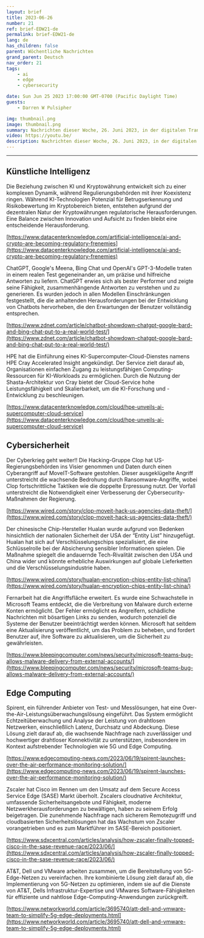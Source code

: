 ```yaml
---
layout: brief
title: 2023-06-26
number: 21
ref: brief-EDW21-de
permalink: brief-EDW21-de
lang: de
has_children: false
parent: Wöchentliche Nachrichten
grand_parent: Deutsch
nav_order: 21
tags:
    - ai
    - edge
    - cybersecurity

date: Sun Jun 25 2023 17:00:00 GMT-0700 (Pacific Daylight Time)
guests:
    - Darren W Pulsipher

img: thumbnail.png
image: thumbnail.png
summary: Nachrichten dieser Woche, 26. Juni 2023, in der digitalen Transformation, einschließlich zunehmender Angriffe im Cyberkrieg, bei denen alle auf den fahrenden Zug der generativen KI aufspringen, und virtualisierten Radio-Netzwerken.
video: https://youtu.be/
description: Nachrichten dieser Woche, 26. Juni 2023, in der digitalen Transformation, einschließlich zunehmender Angriffe im Cyberkrieg, bei denen alle auf den fahrenden Zug der generativen KI aufspringen, und virtualisierten Radio-Netzwerken.
---
```






---

## Künstliche Intelligenz

Die Beziehung zwischen KI und Kryptowährung entwickelt sich zu einer komplexen Dynamik, während Regulierungsbehörden mit ihrer Koexistenz ringen. Während KI-Technologien Potenzial für Betrugserkennung und Risikobewertung im Kryptobereich bieten, entstehen aufgrund der dezentralen Natur der Kryptowährungen regulatorische Herausforderungen. Eine Balance zwischen Innovation und Aufsicht zu finden bleibt eine entscheidende Herausforderung.

[https://www.datacenterknowledge.com/artificial-intelligence/ai-and-crypto-are-becoming-regulatory-frenemies](https://www.datacenterknowledge.com/artificial-intelligence/ai-and-crypto-are-becoming-regulatory-frenemies)

ChatGPT, Google's Meena, Bing Chat und OpenAI's GPT-3-Modelle traten in einem realen Test gegeneinander an, um präzise und hilfreiche Antworten zu liefern. ChatGPT erwies sich als bester Performer und zeigte seine Fähigkeit, zusammenhängende Antworten zu verstehen und zu generieren. Es wurden jedoch in allen Modellen Einschränkungen festgestellt, die die anhaltenden Herausforderungen bei der Entwicklung von Chatbots hervorheben, die den Erwartungen der Benutzer vollständig entsprechen.

[https://www.zdnet.com/article/chatbot-showdown-chatgpt-google-bard-and-bing-chat-put-to-a-real-world-test/](https://www.zdnet.com/article/chatbot-showdown-chatgpt-google-bard-and-bing-chat-put-to-a-real-world-test/)

HPE hat die Einführung eines KI-Supercomputer-Cloud-Dienstes namens HPE Cray Accelerated Insight angekündigt. Der Service zielt darauf ab, Organisationen einfachen Zugang zu leistungsfähigen Computing-Ressourcen für KI-Workloads zu ermöglichen. Durch die Nutzung der Shasta-Architektur von Cray bietet der Cloud-Service hohe Leistungsfähigkeit und Skalierbarkeit, um die KI-Forschung und -Entwicklung zu beschleunigen.

[https://www.datacenterknowledge.com/cloud/hpe-unveils-ai-supercomputer-cloud-service](https://www.datacenterknowledge.com/cloud/hpe-unveils-ai-supercomputer-cloud-service)

## Cybersicherheit

Der Cyberkrieg geht weiter!! Die Hacking-Gruppe Clop hat US-Regierungsbehörden ins Visier genommen und Daten durch einen Cyberangriff auf MoveIT-Software gestohlen. Dieser ausgeklügelte Angriff unterstreicht die wachsende Bedrohung durch Ransomware-Angriffe, wobei Clop fortschrittliche Taktiken wie die doppelte Erpressung nutzt. Der Vorfall unterstreicht die Notwendigkeit einer Verbesserung der Cybersecurity-Maßnahmen der Regierung.

[https://www.wired.com/story/clop-moveit-hack-us-agencies-data-theft/](https://www.wired.com/story/clop-moveit-hack-us-agencies-data-theft/)

Der chinesische Chip-Hersteller Hualan wurde aufgrund von Bedenken hinsichtlich der nationalen Sicherheit der USA der “Entity List” hinzugefügt. Hualan hat sich auf Verschlüsselungschips spezialisiert, die eine Schlüsselrolle bei der Absicherung sensibler Informationen spielen. Die Maßnahme spiegelt die andauernde Tech-Rivalität zwischen den USA und China wider und könnte erhebliche Auswirkungen auf globale Lieferketten und die Verschlüsselungsindustrie haben.

[https://www.wired.com/story/hualan-encryption-chips-entity-list-china/](https://www.wired.com/story/hualan-encryption-chips-entity-list-china/)

Fernarbeit hat die Angriffsfläche erweitert. Es wurde eine Schwachstelle in Microsoft Teams entdeckt, die die Verbreitung von Malware durch externe Konten ermöglicht. Der Fehler ermöglicht es Angreifern, schädliche Nachrichten mit bösartigen Links zu senden, wodurch potenziell die Systeme der Benutzer beeinträchtigt werden können. Microsoft hat seitdem eine Aktualisierung veröffentlicht, um das Problem zu beheben, und fordert Benutzer auf, ihre Software zu aktualisieren, um die Sicherheit zu gewährleisten.

[https://www.bleepingcomputer.com/news/security/microsoft-teams-bug-allows-malware-delivery-from-external-accounts/](https://www.bleepingcomputer.com/news/security/microsoft-teams-bug-allows-malware-delivery-from-external-accounts/)

## Edge Computing

Spirent, ein führender Anbieter von Test- und Messlösungen, hat eine Over-the-Air-Leistungsüberwachungslösung eingeführt. Das System ermöglicht Echtzeitüberwachung und Analyse der Leistung von drahtlosen Netzwerken, einschließlich Latenz, Durchsatz und Abdeckung. Diese Lösung zielt darauf ab, die wachsende Nachfrage nach zuverlässiger und hochwertiger drahtloser Konnektivität zu unterstützen, insbesondere im Kontext aufstrebender Technologien wie 5G und Edge Computing.

[https://www.edgecomputing-news.com/2023/06/19/spirent-launches-over-the-air-performance-monitoring-solution/](https://www.edgecomputing-news.com/2023/06/19/spirent-launches-over-the-air-performance-monitoring-solution/)

Zscaler hat Cisco im Rennen um den Umsatz auf dem Secure Access Service Edge (SASE) Markt überholt. Zscalers cloudnative Architektur, umfassende Sicherheitsangebote und Fähigkeit, moderne Netzwerkherausforderungen zu bewältigen, haben zu seinem Erfolg beigetragen. Die zunehmende Nachfrage nach sicherem Remotezugriff und cloudbasierten Sicherheitslösungen hat das Wachstum von Zscaler vorangetrieben und es zum Marktführer im SASE-Bereich positioniert.

[https://www.sdxcentral.com/articles/analysis/how-zscaler-finally-topped-cisco-in-the-sase-revenue-race/2023/06/](https://www.sdxcentral.com/articles/analysis/how-zscaler-finally-topped-cisco-in-the-sase-revenue-race/2023/06/)

AT&T, Dell und VMware arbeiten zusammen, um die Bereitstellung von 5G-Edge-Netzen zu vereinfachen. Ihre kombinierte Lösung zielt darauf ab, die Implementierung von 5G-Netzen zu optimieren, indem sie auf die Dienste von AT&T, Dells Infrastruktur-Expertise und VMwares Software-Fähigkeiten für effiziente und nahtlose Edge-Computing-Anwendungen zurückgreift.

[https://www.networkworld.com/article/3695740/att-dell-and-vmware-team-to-simplify-5g-edge-deployments.html](https://www.networkworld.com/article/3695740/att-dell-and-vmware-team-to-simplify-5g-edge-deployments.html)

